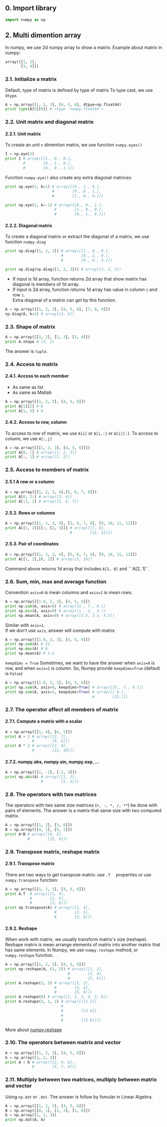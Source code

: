 ## 0. Import library
```python
import numpy as np
```
## 2. Multi dimention array
In numpy, we use 2d numpy array to show a matrix. Example about matrix in numpy:
```python
array([[1, 2],
       [3, 4]])
```
### 2.1. Initialize a matrix
Default, type of matrix is defined by type of matrix
To type cast, we use ```dtype```.
```python
A = np.array([1, 2, 3], [4, 5, 6], dtpye=np.float64)
print type(A[0][0]) # <type 'numpy.float64'>
```
### 2.2. Unit matrix and diagonal matrix
#### 2.2.1. Unit matrix
To create an unit ```n``` dimention matrix, we use function ```numpy.eyes()```
```python
I = np.eye(3)
print I # array([[1., 0., 0.],
        #        [0., 1., 0.],
        #        [0., 0., 1.]])
```
Function ```numpy.eye()``` also create any extra diagonal matrices:
```python
print np.eye(3, k=1) # array([[0., 1., 0.],
                     #        [0., 0., 1.],
                     #        [1., 0., 0.]])

print np.eye(3, k=-1) # array([[0., 0., 1.],
                      #        [1., 0., 0.],
                      #        [0., 1., 0.]])
```
#### 2.2.2. Diagonal matrix
To create a diagonal matrix or extract the diagonal of a matrix, we use function ```numpy.diag```
```python
print np.diag([1, 2, 3]) # array([[1., 0., 0.],
                         #        [0., 2., 0.],
                         #        [0., 0., 3.]])

print np.diag(np.diag([1, 2, 3])) # array([1, 2, 3])
```
* If input is 1d array, function returns 2d array that show matrix has diagonal is members of 1d array.
* If input is 2d array, function returns 1d array has value in column ```i``` and row ```i```.<br>
Extra diagonal of a matrix can get by this function.
```python
A = np.array([[1, 2, 3], [4, 5, 6], [7, 8, 9]])
np.diag(A, k=1) # array([2, 6])
```
### 2.3. Shape of matrix
```python
A = np.array([[1, 2], [2, 3], [3, 4]])
print A.shape # (3, 2)
```
The answer is ```tuple```.
### 2.4. Access to matrix
#### 2.4.1. Access to each member
* As same as list
* As same as Matlab
```python
A = np.array([[1, 2, 3], [4, 5, 6]])
print A[1][2] # 6
print A[1, 2] # 6
```
#### 2.4.2. Access to row, column
To access to row of matrix, we use ```A[i]``` or ```A[i,:]``` or ```A[i][:]```. To access to column, we use ```A[:,j]```
```python
A = np.array([[[1, 2, 3], [4, 5, 6]]])
print A[0, :] # array([1, 2, 3])
print A[:, 1] # array([2, 5])
```
### 2.5. Access to members of matrix
#### 2.5.1 A row or a column
```python
A = np.array([[1, 2, 3, 4],[5, 6, 7, 8]])
print A[0, 2:] # array([3, 4])
print A[:3, 1] # array([5, 6, 7])
```
#### 2.5.2. Rows or columns
```python
A = np.array([[1, 2, 3, 4], [5, 6, 7, 8], [9, 10, 11, 12]])
print A[[1, 2]][[:, [2, 3]]] # array([[7, 8],
                             #        [11, 12]])
```
#### 2.5.3. Pair of coordinates
```python
A = np.array([[1, 2, 3, 4], [5, 6, 7, 8], [9, 10, 11, 12]])
print A[[1, 2],[0, 1]] # array([5, 10])
```
Command above returns 1d array that includes ```A[1, 0]``` and ```A[2, 1]``.
### 2.6. Sum, min, max and average function
Convention ```axis=0``` is mean columns and ```axis=1``` is mean rows.
```python
A = np.array([[1.0, 2, 3], [4, 5, 6]])
print np.sum(A, axis=0) # array([5., 7., 9.])
print np.min(A, axis=0) # array([1., 2., 3.])
print np.mean(A, axis=0) # array([2.5, 3.5, 4.5])
```
Similar with ```axis=1```. <br>
If we don't use ```axis```, answer will compute with matrix
```python
A = np.array([[1.0, 2, 3], [4, 5, 6]])
print np.sum(A) # 21.
print np.max(A) # 6.
print np.mean(A) # 3.5
```
```keepdims = True```
Sometimes, we want to have the answer when ```axis=0``` is row, and when ```axis=1``` is column. So, Numpy provide ```keepdims=True``` (default is ```False```)

```python
A = np.array([[1.0, 2, 3], [4, 5, 6]])
print np.sum(A, axis=0, keepdims=True) # array([[5., 7., 9.]])
print np.sum(A, axis=1, keepdims=True) # array([[ 6.],
                                       #        [15.]])
```
### 2.7. The operator affect all members of matrix
#### 2.7.1. Compute a matrix with a scalar
```python
A = np.array([[1, 4], [6, 5]])
print A + 2 # array([[3, 7],
            #        [9, 8]])
print A * 2 # array([[2, 8],
            #        [12, 10]])
```
#### 2.7.2. numpy.abs, numpy.sin, numpy.exp, ...
```python
A = np.array([[1, -2], [-5, 3]])
print np.abs(A) # array([[1, 2],
                #        [5, 3]])
```
### 2.8. The operators with two matrices
The operators with two same size matrices (```+, -, *, /, **```) be done with pairs of elements. The answer is a matrix that same size with two computed matrix.
```python
A = np.array([[1, 2], [3, 0]])
B = np.array([[4, 1], [5, 2]])
print A*B # array([[4, 2],
          #        [15, 0]])
```
### 2.9. Transpose matrix, reshape matrix
#### 2.9.1. Transpose matrix
There are two ways to get transpose matrix: use ```.T  ``` properties or use ```numpy.transpose``` function:
```python
A = np.array([[1, 2, 3], [4, 5, 6]])
print A.T  # array([[1, 4],
           #        [2, 5],
           #        [3, 6]])
print np.transpose(A) # array([[1, 4],
                      #        [2, 5],
                      #        [3, 6]])
```
#### 2.9.2. Reshape
When work with matrix, we usually transform matrix's size (reshape). Reshape matrix is mean arrange elements of matrix into another matrix that has same elements. In Numpy, we use ```numpy.reshape``` method, or ```numpy.reshape``` function.
```python
A = np.array([[1, 2, 3], [4, 5, 6]])
print np.reshape(A, (3, 2)) # array([[1, 2],
                            #        [3, 4],
                            #        [5, 6]])
print A.reshape(3, 2) # array([[1, 2],
                      #        [3, 4],
                      #        [5, 6]])
print A.reshape(6) # array([1, 2, 3, 4, 5, 6])
print A.reshape(3, 1, 2) # array([[[1 2]]
                         #
                         #        [[3 4]]
                         #
                         #        [[5 6]]])
```
More about [numpy.reshape](https://docs.scipy.org/doc/numpy/reference/generated/numpy.reshape.html#numpy.reshape)
### 2.10. The operators between matrix and vector
```python
A = np.array([[1, 2, 3], [4, 5, 6]])
b = np.array([1, 2, 3])
print A + b # array([[2, 4, 6],
            #        [5, 7, 9]])
```
### 2.11. Multiply between two matrices, multiply between matrix and vector
Using ```np.dot``` or ```.dot```. The answer is follow by fomular in Linear Algebra.
```python
A = np.array([[1, 2, 3], [4, 5, 6]])
B = np.array([[0, 1], [1, 2], [1, 0]])
b = np.array([1, 2, 3])
print np.dot(A, b)
```